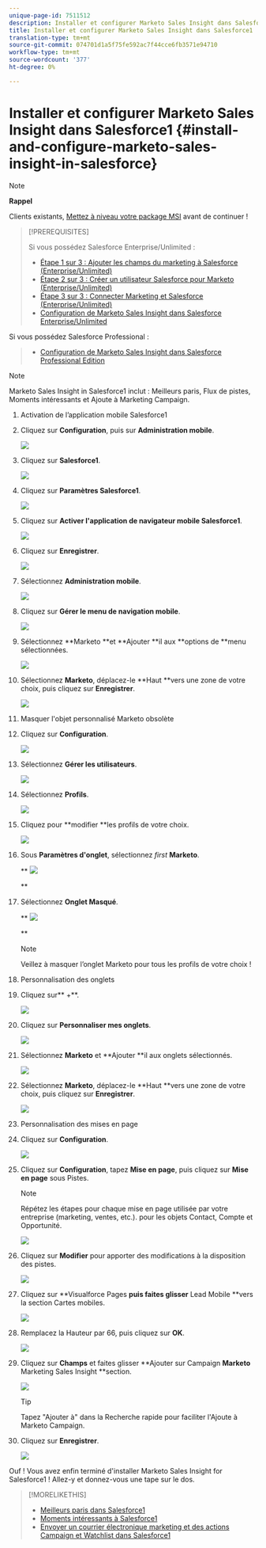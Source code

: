 ```yaml
---
unique-page-id: 7511512
description: Installer et configurer Marketo Sales Insight dans Salesforce1 - Marketo Docs - Documentation sur les produits
title: Installer et configurer Marketo Sales Insight dans Salesforce1
translation-type: tm+mt
source-git-commit: 074701d1a5f75fe592ac7f44cce6fb3571e94710
workflow-type: tm+mt
source-wordcount: '377'
ht-degree: 0%

---
```



# Installer et configurer Marketo Sales Insight dans Salesforce1 {#install-and-configure-marketo-sales-insight-in-salesforce}

>[!NOTE]
>
>**Rappel**
>
>Clients existants, [Mettez à niveau votre package MSI](http://docs.marketo.com/x/_gU6Ag) avant de continuer !

>[!PREREQUISITES]
>
>Si vous possédez Salesforce Enterprise/Unlimited :
>
>* [Étape 1 sur 3 : Ajouter les champs du marketing à Salesforce (Enterprise/Unlimited)](../../../../product-docs/crm-sync/salesforce-sync/setup/enterprise-unlimited-edition/step-1-of-3-add-marketo-fields-to-salesforce-enterprise-unlimited.md)
>* [Étape 2 sur 3 : Créer un utilisateur Salesforce pour Marketo (Enterprise/Unlimited)](../../../../product-docs/crm-sync/salesforce-sync/setup/enterprise-unlimited-edition/step-2-of-3-create-a-salesforce-user-for-marketo-enterprise-unlimited.md)
>* [Étape 3 sur 3 : Connecter Marketing et Salesforce (Enterprise/Unlimited)](../../../../product-docs/crm-sync/salesforce-sync/setup/enterprise-unlimited-edition/step-3-of-3-connect-marketo-and-salesforce-enterprise-unlimited.md)
>* [Configuration de Marketo Sales Insight dans Salesforce Enterprise/Unlimited](../../../../product-docs/marketo-sales-insight/msi-for-salesforce/configuration/configure-marketo-sales-insight-in-salesforce-enterprise-unlimited.md)

>
>
Si vous possédez Salesforce Professional :
>
>* [Configuration de Marketo Sales Insight dans Salesforce Professional Edition](../../../../product-docs/marketo-sales-insight/msi-for-salesforce/configuration/configure-marketo-sales-insight-in-salesforce-professional-edition.md)

>



>[!NOTE]
>
>Marketo Sales Insight in Salesforce1 inclut : Meilleurs paris, Flux de pistes, Moments intéressants et Ajoute à Marketing Campaign.

1. Activation de l’application mobile Salesforce1
1. Cliquez sur **Configuration**, puis sur **Administration mobile**.

   ![](assets/image2015-4-21-15-3a29-3a22.png)

1. Cliquez sur **Salesforce1**.

   ![](assets/image2015-4-21-15-3a30-3a51.png)

1. Cliquez sur **Paramètres Salesforce1**.

   ![](assets/image2015-4-21-15-3a32-3a21.png)

1. Cliquez sur **Activer l&#39;application de navigateur mobile Salesforce1**.

   ![](assets/image2015-4-21-15-3a34-3a27.png)

1. Cliquez sur **Enregistrer**.

   ![](assets/image2015-4-21-15-3a42-3a48.png)

1. Sélectionnez **Administration mobile**.

   ![](assets/image2015-4-22-11-3a10-3a14.png)

1. Cliquez sur **Gérer le menu de navigation mobile**.

   ![](assets/image2015-4-22-11-3a13-3a10.png)

1. Sélectionnez **Marketo **et **Ajouter **il aux **options de **menu sélectionnées.

   ![](assets/image2015-4-22-14-3a55-3a37.png)

1. Sélectionnez **Marketo**, déplacez-le **Haut **vers une zone de votre choix, puis cliquez sur **Enregistrer**.

   ![](assets/image2015-4-22-17-3a20-3a56.png)

1. Masquer l&#39;objet personnalisé Marketo obsolète
1. Cliquez sur **Configuration**.

   ![](assets/image2015-4-22-15-3a13-3a48.png)

1. Sélectionnez **Gérer les utilisateurs**.

   ![](assets/image2015-5-5-11-3a13-3a45.png)

1. Sélectionnez **Profils**.

   ![](assets/image2015-5-5-11-3a15-3a21.png)

1. Cliquez pour **modifier **les profils de votre choix.

   ![](assets/image2015-5-5-13-3a51-3a36.png)

1. Sous **Paramètres d&#39;onglet**, sélectionnez *first* **Marketo**.

   ** ![](assets/image2015-5-5-13-3a55-3a36.png)

   **

1. Sélectionnez **Onglet Masqué**.

   ** ![](assets/image2015-5-5-14-3a2-3a29.png)

   **

   >[!NOTE]
   >
   >Veillez à masquer l’onglet Marketo pour tous les profils de votre choix !

1. Personnalisation des onglets
1. Cliquez sur** +**.

   ![](assets/image2015-4-22-17-3a14-3a49.png)

1. Cliquez sur **Personnaliser mes onglets**.

   ![](assets/image2015-4-22-17-3a16-3a22.png)

1. Sélectionnez **Marketo** et **Ajouter **il aux onglets sélectionnés.

   ![](assets/image2015-4-22-17-3a17-3a15.png)

1. Sélectionnez **Marketo**, déplacez-le **Haut **vers une zone de votre choix, puis cliquez sur **Enregistrer**.

   ![](assets/image2015-4-22-18-3a29-3a47.png)

1. Personnalisation des mises en page
1. Cliquez sur **Configuration**.

   ![](assets/image2015-4-22-17-3a26-3a56.png)

1. Cliquez sur **Configuration**, tapez **Mise en page**, puis cliquez sur **Mise en page** sous Pistes.

   >[!NOTE]
   >
   >Répétez les étapes pour chaque mise en page utilisée par votre entreprise (marketing, ventes, etc.). pour les objets Contact, Compte et Opportunité.

   ![](assets/image2015-4-22-17-3a34-3a33.png)

1. Cliquez sur **Modifier** pour apporter des modifications à la disposition des pistes.

   ![](assets/image2015-4-22-17-3a44-3a0.png)

1. Cliquez sur **Visualforce Pages **puis faites glisser** Lead Mobile **vers la section Cartes mobiles.

   ![](assets/image2015-4-22-17-3a49-3a37.png)

1. Remplacez la Hauteur par 66, puis cliquez sur **OK**.

   ![](assets/image2015-4-22-17-3a52-3a15.png)

1. Cliquez sur **Champs** et faites glisser **Ajouter sur Campaign **Marketo** Marketing Sales Insight **section.

   ![](assets/configure-step-6.png)

   >[!TIP]
   >
   >Tapez &quot;Ajouter à&quot; dans la Recherche rapide pour faciliter l&#39;Ajoute à Marketo Campaign.

1. Cliquez sur **Enregistrer**.

   ![](assets/image2015-4-22-18-3a1-3a56.png)

Ouf ! Vous avez enfin terminé d&#39;installer Marketo Sales Insight for Salesforce1 ! Allez-y et donnez-vous une tape sur le dos.

>[!MORELIKETHIS]
>
>* [Meilleurs paris dans Salesforce1](best-bets-in-salesforce1.md)
>* [Moments intéressants à Salesforce1](interesting-moments-in-salesforce1.md)
>* [Envoyer un courrier électronique marketing et des actions Campaign et Watchlist dans Salesforce1](send-marketo-email-and-campaign-and-watchlist-actions-in-salesforce1.md)

>



